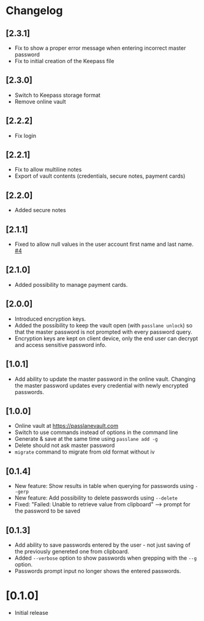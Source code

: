 # Changelog

## [2.3.1]

- Fix to show a proper error message when entering incorrect master password
- Fix to initial creation of the Keepass file

## [2.3.0]

- Switch to Keepass storage format
- Remove online vault

## [2.2.2]

- Fix login

## [2.2.1]

- Fix to allow multiline notes
- Export of vault contents (credentials, secure notes, payment cards)

## [2.2.0]

- Added secure notes

## [2.1.1]

- Fixed to allow null values in the user account first name and last name. [#4](https://github.com/anssip/passlane/issues/4)

## [2.1.0]

- Added possibility to manage payment cards.

## [2.0.0]

- Introduced encryption keys.
- Added the possibility to keep the vault open (with `passlane unlock`) so that the master password is not prompted with every password query.
- Encryption keys are kept on client device, only the end user can decrypt and access sensitive password info.

## [1.0.1]

- Add ability to update the master password in the online vault. Changing the master password updates every credential with newly encrypted passwords.

## [1.0.0]

- Online vault at https://passlanevault.com
- Switch to use commands instead of options in the command line
- Generate & save at the same time using `passlane add -g`
- Delete should not ask master password
- `migrate` command to migrate from old format without iv

## [0.1.4]

- New feature: Show results in table when querying for passwords using `--gerp`
- New feature: Add possibility to delete passwords using `--delete`
- Fixed: "Failed: Unable to retrieve value from clipboard" --> prompt for the password to be saved

## [0.1.3]

- Add ability to save passwords entered by the user - not just saving of the previously genereted one from clipboard.
- Added `--verbose` option to show passwords when grepping with the `--g` option.
- Passwords prompt input no longer shows the entered passwords.

# [0.1.0]

- Initial release
